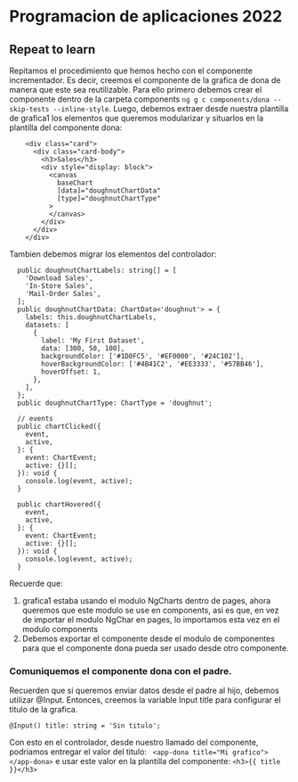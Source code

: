 # Programacion de aplicaciones 2022

## Repeat to learn

Repitamos el procedimiento que hemos hecho con el componente incrementador. Es decir, creemos el componente de la grafica de dona de manera que este sea reutilizable.
Para ello primero debemos crear el componente dentro de la carpeta components `ng g c components/dona --skip-tests --inline-style`.
Luego, debemos extraer desde nuestra plantilla de grafica1 los elementos que queremos modularizar y situarlos en la plantilla del componente dona:

```
    <div class="card">
      <div class="card-body">
        <h3>Sales</h3>
        <div style="display: block">
          <canvas
            baseChart
            [data]="doughnutChartData"
            [type]="doughnutChartType"
          >
          </canvas>
        </div>
      </div>
    </div>
```

Tambien debemos migrar los elementos del controlador:

```
  public doughnutChartLabels: string[] = [
    'Download Sales',
    'In-Store Sales',
    'Mail-Order Sales',
  ];
  public doughnutChartData: ChartData<'doughnut'> = {
    labels: this.doughnutChartLabels,
    datasets: [
      {
        label: 'My First Dataset',
        data: [300, 50, 100],
        backgroundColor: ['#1D0FC5', '#EF0000', '#24C102'],
        hoverBackgroundColor: ['#4B41C2', '#EE3333', '#57BB46'],
        hoverOffset: 1,
      },
    ],
  };
  public doughnutChartType: ChartType = 'doughnut';

  // events
  public chartClicked({
    event,
    active,
  }: {
    event: ChartEvent;
    active: {}[];
  }): void {
    console.log(event, active);
  }

  public chartHovered({
    event,
    active,
  }: {
    event: ChartEvent;
    active: {}[];
  }): void {
    console.log(event, active);
  }
```

Recuerde que:

1. grafica1 estaba usando el modulo NgCharts dentro de pages, ahora queremos que este modulo se use en components, asi es que, en vez de importar el modulo NgChar en pages, lo importamos esta vez en el modulo components
2. Debemos exportar el componente desde el modulo de componentes para que el componente dona pueda ser usado desde otro componente.

### Comuniquemos el componente dona con el padre.

Recuerden que si queremos enviar datos desde el padre al hijo, debemos utilizar @Input. Entonces, creemos la variable Input title para configurar el titulo de la grafica.

`@Input() title: string = 'Sin titulo';`

Con esto en el controlador, desde nuestro llamado del componente, podriamos entregar el valor del titulo: ` <app-dona title="Mi grafico"> </app-dona>` e usar este valor en la plantilla del componente: `<h3>{{ title }}</h3>`
